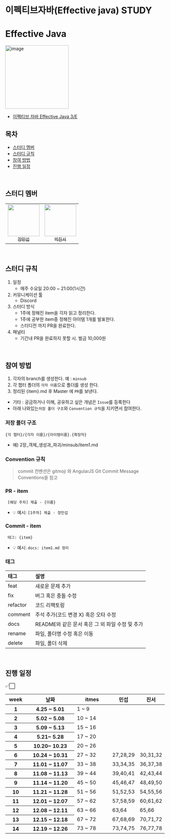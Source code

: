 # 이펙티브자바(Effective java) STUDY

# Effective Java

<img width="200" alt="image" src="https://image.yes24.com/goods/65551284/L">

- [이펙티브 자바 Effective Java 3/E](http://www.yes24.com/Product/Goods/65551284)

## 목차

* [스터디 멤버](#스터디-멤버)
* [스터디 규칙](#스터디-규칙)
* [참여 방법](#참여-방법)
* [진행 일정](#진행-일정)

<br/>

## 스터디 멤버

<table>
  <tr>
    <td align="center">
      <a href="https://github.com/min-gui">
        <img src="https://avatars.githubusercontent.com/u/58615511?v=4" width="100px;" alt=""/>
        <br />
        <sub>장민섭</sub>
      </a>
    </td>
    <td align="center">
      <a href="https://github.com/JinseoPark-bd">
        <img src="https://avatars.githubusercontent.com/u/73384343?v=4" width="100px;" alt=""/>
        <br />
        <sub>박진서</sub>
      </a>
    </td>
  </tr>
</table>

<br/>

## 스터디 규칙

1. 일정
    - 매주 수요일 20:00 ~ 21:00(1시간)
2. 커뮤니케이션 툴
    - Discord
3. 스터디 방식
    - 1주에 정해진 item을 각자 읽고 정리한다.
    - 1주에 공부한 item중 정해진 아이템 1개를 발표한다.
    - 스터디전 까지 PR을 완료한다.
4. 패널티
    - 기간내 PR을 완료하지 못할 시. 벌금 10,000원

<br/>

## 참여 방법

1. 각자의 branch를 생성한다. 예 : `minsub`
2. 각 챕터 폴더의 `각자 이름`으로 폴더를 생성 한다.
3. 정리된 {item}.md 후 Master 에 `PR`를 보낸다.

- 기타 : 궁금하거나 이해, 공유하고 싶은 개념은 `Issue`를 등록한다
- 아래 나와있는`저장 폴더 구조`와 `Convention 규칙`을 지키면서 참여한다.

### 저장 폴더 구조

```
{각 챕터}/{각자 이름}/{아이템이름}.{확장자}
```

- 예) 2장_객체_생성과_파괴/minsub/item1.md

### Convention 규칙

> commit 컨벤션은 gitmoji 와 AngularJS Git Commit Message Conventions을 참고

### PR - item

```
 [해당 주차] 제출 - {이름}  
```

- 💡 예시: `[1주차] 제출 - 장민섭`

### Commit - item

```
 태그: {item}
``` 

- 💡 예시: `docs: item1.md 정리`

### 태그

| 태그       | 설명                              |
|:---------|:--------------------------------|
| feat     | 새로운 문제 추가                       |
| fix      | 버그 혹은 충돌 수정                     |
| refactor | 코드 리팩토링                         |
| comment  | 주석 추가(코드 변경 X) 혹은 오타 수정         |
| docs     | README와 같은 문서 혹은 그 외 파일 수정 및 추가 |
| rename   | 파일, 폴더명 수정 혹은 이동                |
| delete   | 파일, 폴더 삭제                       |

<br/>

## 진행 일정

✅⬜
<table class="waffle" cellspacing="0" cellpadding="0">
    <thead>
    <tr>
        <th id="32334081C0" style="width:15%;" class="column-headers-background">week</th>
        <th id="32334081C2" style="width:50%;" class="column-headers-background">날짜</th>
        <th id="32334081C2" style="width:50%;" class="column-headers-background">itmes</th>
        <th id="32334081C3" style="width:20%;" class="column-headers-background">민섭</th>
        <th id="32334081C3" style="width:20%;" class="column-headers-background">진서</th>
    </tr>
    </thead>
    <tbody>
    <tr style="height: 20px">
        <th style="height: 20px;" class="row-headers-background">
            <div class="row-header-wrapper" style="line-height: 20px">1</div>
        </th>
        <th dir="ltr">4.25 ~ 5.01 </th>
        <td dir="ltr">1 ~ 9</td>
        <td dir="ltr"></td>
        <td dir="ltr"></td>
    </tr>
    <tr style="height: 20px">
        <th id="32334081R1" style="height: 20px;" class="row-headers-background">
            <div class="row-header-wrapper" style="line-height: 20px">2</div>
        </th>
        <th dir="ltr">5.02 ~ 5.08</th>
        <td dir="ltr">10 ~ 14</td>
        <td dir="ltr"></td>
        <td dir="ltr"></td>
    </tr>
    <tr style="height: 20px">
        <th id="32334081R1" style="height: 20px;" class="row-headers-background">
            <div class="row-header-wrapper" style="line-height: 20px">3</div>
        </th>
        <th dir="ltr">5.09 ~ 5.13</th>
        <td dir="ltr">15 ~ 16</td>
        <td dir="ltr"></td>
        <td dir="ltr"></td>
    </tr>
    <tr style="height: 20px">
        <th id="32334081R1" style="height: 20px;" class="row-headers-background">
            <div class="row-header-wrapper" style="line-height: 20px">4</div>
        </th>
        <th dir="ltr">5.21~ 5.28</th>
        <td dir="ltr">17 ~ 20</td>
        <td dir="ltr"></td>
        <td dir="ltr"></td>
    </tr>
    <tr style="height: 20px">
        <th id="32334081R1" style="height: 20px;" class="row-headers-background">
            <div class="row-header-wrapper" style="line-height: 20px">5</div>
        </th>
        <th dir="ltr">10.20~ 10.23</th>
        <td dir="ltr">20 ~ 26</td>
        <td dir="ltr"></td>
        <td dir="ltr"></td>
    </tr>
   <tr style="height: 20px">
           <th id="32334081R1" style="height: 20px;" class="row-headers-background">
               <div class="row-header-wrapper" style="line-height: 20px">6</div>
           </th>
           <th dir="ltr">10.24 ~ 10.31</th>
           <td dir="ltr">27 ~ 32</td>
           <td dir="ltr">27,28,29</td>
           <td dir="ltr">30,31,32</td>
    </tr>
    <tr style="height: 20px">
           <th id="32334081R1" style="height: 20px;" class="row-headers-background">
               <div class="row-header-wrapper" style="line-height: 20px">7</div>
           </th>
           <th dir="ltr">11.01 ~ 11.07</th>
           <td dir="ltr">33 ~ 38</td>
           <td dir="ltr">33,34,35</td>
           <td dir="ltr">36,37,38</td>
    </tr>
    <tr style="height: 20px">
           <th id="32334081R1" style="height: 20px;" class="row-headers-background">
               <div class="row-header-wrapper" style="line-height: 20px">8</div>
           </th>
           <th dir="ltr">11.08 ~ 11.13</th>
           <td dir="ltr">39 ~ 44</td>
           <td dir="ltr">39,40,41</td>
           <td dir="ltr">42,43,44</td>
    </tr>
    <tr style="height: 20px">
           <th id="32334081R1" style="height: 20px;" class="row-headers-background">
               <div class="row-header-wrapper" style="line-height: 20px">9</div>
           </th>
           <th dir="ltr">11.14 ~ 11.20</th>
           <td dir="ltr">45 ~ 50</td>
           <td dir="ltr">45,46,47</td>
           <td dir="ltr">48,49,50</td>
    </tr>
   <tr style="height: 20px">
           <th id="32334081R1" style="height: 20px;" class="row-headers-background">
               <div class="row-header-wrapper" style="line-height: 20px">10</div>
           </th>
           <th dir="ltr">11.21 ~ 11.28</th>
           <td dir="ltr">51 ~ 56</td>
           <td dir="ltr">51,52,53</td>
           <td dir="ltr">54,55,56</td>
    </tr>
    <tr style="height: 20px">
           <th id="32334081R1" style="height: 20px;" class="row-headers-background">
               <div class="row-header-wrapper" style="line-height: 20px">11</div>
           </th>
           <th dir="ltr">12.01 ~ 12.07</th>
           <td dir="ltr">57 ~ 62</td>
           <td dir="ltr">57,58,59</td>
           <td dir="ltr">60,61,62</td>
    </tr>
    <tr style="height: 20px">
           <th id="32334081R1" style="height: 20px;" class="row-headers-background">
               <div class="row-header-wrapper" style="line-height: 20px">12</div>
           </th>
           <th dir="ltr">12.08 ~ 12.11</th>
           <td dir="ltr">63 ~ 66</td>
           <td dir="ltr">63,64</td>
           <td dir="ltr">65,66</td>
    </tr>
   <tr style="height: 20px">
           <th id="32334081R1" style="height: 20px;" class="row-headers-background">
               <div class="row-header-wrapper" style="line-height: 20px">13</div>
           </th>
           <th dir="ltr">12.15 ~ 12.18</th>
           <td dir="ltr">67 ~ 72</td>
           <td dir="ltr">67,68,69</td>
           <td dir="ltr">70,71,72</td>
    </tr>
   <tr style="height: 20px">
           <th id="32334081R1" style="height: 20px;" class="row-headers-background">
               <div class="row-header-wrapper" style="line-height: 20px">14</div>
           </th>
           <th dir="ltr">12.19 ~ 12.26</th>
           <td dir="ltr">73 ~ 78</td>
           <td dir="ltr">73,74,75</td>
           <td dir="ltr">76,77,78</td>
    </tr>

</table>

